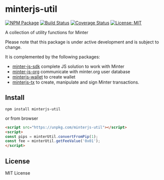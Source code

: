 # minterjs-util

[![NPM Package](https://img.shields.io/npm/v/minterjs-util.svg?style=flat-square)](https://www.npmjs.org/package/minterjs-util)
[![Build Status](https://travis-ci.org/MinterTeam/minterjs-util.svg?branch=master)](https://travis-ci.org/MinterTeam/minterjs-util)
[![Coverage Status](https://coveralls.io/repos/github/MinterTeam/minterjs-util/badge.svg?branch=master)](https://coveralls.io/github/MinterTeam/minterjs-util?branch=master)
[![License: MIT](https://img.shields.io/badge/License-MIT-yellow.svg)](https://github.com/MinterTeam/minterjs-util/blob/master/LICENSE)

A collection of utility functions for Minter

Please note that this package is under active development and is subject to change.

It is complemented by the following packages:
- [minter-js-sdk](https://github.com/MinterTeam/minter-js-sdk) complete JS solution to work with Minter
- [minter-js-org](https://github.com/MinterTeam/minter-js-org) communicate with minter.org user database
- [minterjs-wallet](https://github.com/MinterTeam/minterjs-wallet) to create wallet
- [minterjs-tx](https://github.com/MinterTeam/minterjs-tx) to create, manipulate and sign Minter transactions.

## Install

`npm install minterjs-util`

or from browser

```html
<script src="https://unpkg.com/minterjs-util"></script>
<script>
const pips = minterUtil.convertFromPip(1);
const fee = minterUtil.getFeeValue('0x01');
</script>
```

## License

MIT License
